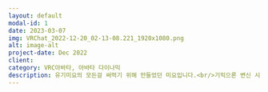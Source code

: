 ```yaml
---
layout: default
modal-id: 1
date: 2023-03-07
img: VRChat_2022-12-20_02-13-08.221_1920x1080.png
alt: image-alt
project-date: Dec 2022
client: 
category: VRC아바타, 아바타 다이나믹
description: 유기미요의 모든걸 써먹기 위해 만들었던 미요입니다.<br/>기믹으론 변신 시스템이 있습니다.<br/>개인적으론 유사땅이라 부릅니다.
---
```


